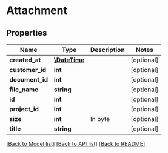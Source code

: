 # Attachment

## Properties
Name | Type | Description | Notes
------------ | ------------- | ------------- | -------------
**created_at** | [**\DateTime**](Date.md) |  | [optional] 
**customer_id** | **int** |  | [optional] 
**document_id** | **int** |  | [optional] 
**file_name** | **string** |  | [optional] 
**id** | **int** |  | [optional] 
**project_id** | **int** |  | [optional] 
**size** | **int** | In byte | [optional] 
**title** | **string** |  | [optional] 

[[Back to Model list]](../README.md#documentation-for-models) [[Back to API list]](../README.md#documentation-for-api-endpoints) [[Back to README]](../README.md)


